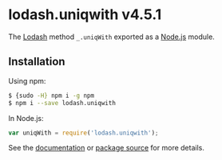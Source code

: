 # lodash.uniqwith v4.5.1

The [Lodash](https://lodash.com/) method `_.uniqWith` exported as a [Node.js](https://nodejs.org/) module.

## Installation

Using npm:
```bash
$ {sudo -H} npm i -g npm
$ npm i --save lodash.uniqwith
```

In Node.js:
```js
var uniqWith = require('lodash.uniqwith');
```

See the [documentation](https://lodash.com/docs#uniqWith) or [package source](https://github.com/lodash/lodash/blob/4.5.1-npm-packages/lodash.uniqwith) for more details.
